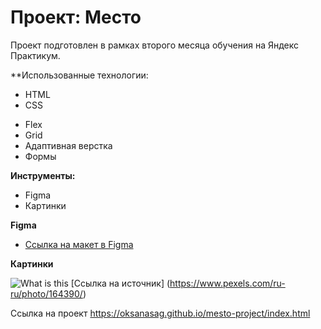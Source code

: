 # Проект: Место

Проект подготовлен в рамках второго месяца обучения на Яндекс Практикум.

**Использованные технологии:
- HTML
- CSS

* Flex
* Grid
* Адаптивная верстка
* Формы

**Инструменты:**
* Figma
* Картинки

**Figma**

* [Ссылка на макет в Figma](https://www.figma.com/file/2cn9N9jSkmxD84oJik7xL7/JavaScript.-Sprint-4?node-id=0%3A1)

**Картинки** 

![What is this](picture.jpg)
[Ссылка на источник] (https://www.pexels.com/ru-ru/photo/164390/)

Ссылка на проект https://oksanasag.github.io/mesto-project/index.html 
